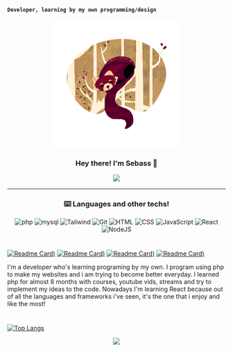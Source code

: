 **`Developer, learning by my own programming/design`**
<p align="center" width="300">
   <img align="center" width="300" src="https://github.com/Sebasssssss/Sebasssssss/blob/main/redpanda.png?raw=true" />
   <h3 align="center">Hey there! I'm Sebass 🦊</h3>
</p>

<p align="center">
  <!-- Typing SVG by DenverCoder1 - https://github.com/DenverCoder1/readme-typing-svg -->
  <a href="https://github.com/DenverCoder1/readme-typing-svg">
    <img src="https://readme-typing-svg.demolab.com/?lines=Working+on+web+development;Coding+javascript+for+React!&font=Fira%20Code&center=true&width=440&height=45&color=daa35f&vCenter=true&pause=1000&size=22" /></a>
</p>

---

### <h3 align="center" color="e0def4">⌨️ Languages and other techs!</h3>
<div align="center">
   <img alt="php" width="40px" src="https://cdn.jsdelivr.net/gh/devicons/devicon/icons/php/php-original.svg" />
   <img alt="mysql" width="30px" src="https://cdn.jsdelivr.net/gh/devicons/devicon/icons/mysql/mysql-original.svg" />
   <img alt="Tailwind" width="30px" src="https://upload.wikimedia.org/wikipedia/commons/thumb/d/d5/Tailwind_CSS_Logo.svg/2048px-Tailwind_CSS_Logo.svg.png" />
   <img alt="Git" width="30px" src="https://cdn.jsdelivr.net/gh/devicons/devicon/icons/git/git-original.svg" />
   <img alt="HTML" width="30px" src="https://cdn.jsdelivr.net/gh/devicons/devicon/icons/html5/html5-plain.svg" />
   <img alt="CSS" width="30px" src="https://cdn.jsdelivr.net/gh/devicons/devicon/icons/css3/css3-plain.svg" />
   <img alt="JavaScript" width="30px" src="https://cdn.jsdelivr.net/gh/devicons/devicon/icons/javascript/javascript-plain.svg" />
   <img alt="React" width="30px" src="https://cdn.jsdelivr.net/gh/devicons/devicon/icons/react/react-original.svg" />
   <img alt="NodeJS" width="30px" src="https://cdn.jsdelivr.net/gh/devicons/devicon/icons/nodejs/nodejs-original.svg" />
</div>

#

[![Readme Card](https://github-readme-stats.vercel.app/api/pin/?username=Sebasssssss&repo=Football-Wbsite-Frontend-Backend&title_color=31748f&icon_color=89729f&text_color=e0def4&bg_color=1f1928&hide_border=true))](https://github.com/Sebasssssss/Football-Wbsite-Frontend-Backend)
[![Readme Card](https://github-readme-stats.vercel.app/api/pin/?username=Sebasssssss&repo=PersonalBlog-PHP-Takuya-WhatIUse&title_color=31748f&icon_color=89729f&text_color=e0def4&bg_color=1f1928&hide_border=true))](https://github.com/Sebasssssss/PersonalBlog-PHP-Takuya-WhatIUse)
[![Readme Card](https://github-readme-stats.vercel.app/api/pin/?username=Sebasssssss&repo=sebass-homepage&title_color=31748f&icon_color=89729f&text_color=e0def4&bg_color=1f1928&hide_border=true))](https://github.com/Sebasssssss/sebass-homepage)
[![Readme Card](https://github-readme-stats.vercel.app/api/pin/?username=Sebasssssss&repo=Giffy.app&title_color=31748f&icon_color=89729f&text_color=e0def4&bg_color=1f1928&hide_border=true))](https://github.com/Sebasssssss/Giffy.app)

I'm a developer who's learning programing by my own. I program using php to make my websites and i am trying to become better everyday. I learned php for almost 8 months with courses, youtube vids, streams and try to implement my ideas to the code. Nowadays I'm learning React because out of all the languages and frameworks i've seen, it's the one that i enjoy and like the most! 

#

[![Top Langs](https://github-readme-stats.vercel.app/api/top-langs/?username=Sebasssssss&layout=compact&title_color=31748f&icon_color=f9f9f9&text_color=e0def4&bg_color=1f1928&hide_border=true)](https://github.com/Sebasssssss/github-readme-stats)

<p align="center">
  <a href="https://readme.andyruwruw.com/api/now-playing?open">
    <!-- Music bars move to the beat and are colored based on the track's happiness, danceability and energy! -->
    <img src="https://readme.andyruwruw.com/api/now-playing">
  </a>
</p>

 <!-- &nbsp;<div align="center">
  [![Spotify](https://novatorem.vercel.app/api/spotify?background_color=1f1928&text_color=e0def4)](https://open.spotify.com/artist/5WWaSxxDu0B6pDpeZJke3Y)
</div>
-->
